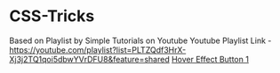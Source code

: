 # CSS-Tricks
Based on Playlist by Simple Tutorials on Youtube
Youtube Playlist Link - https://youtube.com/playlist?list=PLTZQdf3HrX-Xj3j2TQ1qoi5dbwYVrDFU8&feature=shared
[Hover Effect Button 1](./ButtonHover.html)
